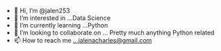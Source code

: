 - 👋 Hi, I’m @jalen253
- 👀 I’m interested in ...Data Science
- 🌱 I’m currently learning ...Python 
- 💞️ I’m looking to collaborate on ... Pretty much anything Python related 
- 📫 How to reach me ...jalenacharles@gmail.com

<!---
jalen253/jalen253 is a ✨ special ✨ repository because its `README.md` (this file) appears on your GitHub profile.
You can click the Preview link to take a look at your changes.
--->
